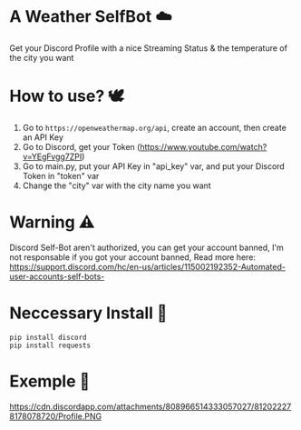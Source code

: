 # A Weather SelfBot ☁️

Get your Discord Profile with a nice Streaming Status & the temperature of the city you want

# How to use? 🕊

1) Go to `https://openweathermap.org/api`, create an account, then create an API Key
2) Go to Discord, get your Token (https://www.youtube.com/watch?v=YEgFvgg7ZPI)
3) Go to main.py, put your API Key in "api_key" var, and put your Discord Token in "token" var
4) Change the "city" var with the city name you want

# Warning ⚠️
Discord Self-Bot aren't authorized, you can get your account banned,
I'm not responsable if you got your account banned,
Read more here: https://support.discord.com/hc/en-us/articles/115002192352-Automated-user-accounts-self-bots-

# Neccessary Install 🐢
```
pip install discord
pip install requests
```
# Exemple 👀

https://cdn.discordapp.com/attachments/808966514333057027/812022278178078720/Profile.PNG
